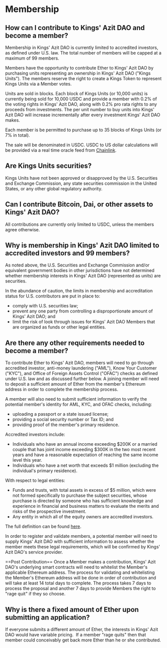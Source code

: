 # Membership

## How can I contribute to Kings' Azit DAO and become a member?

Membership in Kings' Azit DAO is currently limited to accredited investors, as defined under U.S. law. The total number of members will be capped at a maximum of 99 members.

Members have the opportunity to contribute Ether to Kings' Azit DAO by purchasing units representing an ownership in Kings' Azit DAO ("Kings Units"). The members reserve the right to create a Kings Token to represent Kings Units via a Member votes.

Units are sold in blocks. Each block of Kings Units (or 10,000 units) is currently being sold for 10,000 USDC and provide a member with 0.2% of the voting rights in Kings' Azit DAO, along with 0.2% pro rata rights to any proceeds from investments. The per unit number to buy units into Kings' Azit DAO will increase incrementally after every investment Kings' Azit DAO makes.

Each member is be permitted to purchase up to 35 blocks of Kings Units (or 7% in total).

The sale will be denominated in USDC. USDC to US dollar calculations will be provided via a real time oracle feed from [Chainlink](https://chain.link/).

## Are Kings Units securities?

Kings Units have not been approved or disapproved by the U.S. Securities and Exchange Commission, any state securities commission in the United States, or any other global regulatory authority.

## Can I contribute Bitcoin, Dai, or other assets to Kings' Azit DAO?

All contributions are currently only limited to USDC, unless the members agree otherwise.

## Why is membership in Kings' Azit DAO limited to accredited investors and 99 members?

As noted above, the U.S. Securities and Exchange Commission and/or equivalent government bodies in other jurisdictions have not determined whether membership interests in Kings' Azit DAO (represented as units) are securities.

In the abundance of caution, the limits in membership and accreditation status for U.S. contributors are put in place to:

- comply with U.S. securities law;
- prevent any one party from controlling a disproportionate amount of Kings' Azit DAO; and
- limit the risk of look through issues for Kings' Azit DAO Members that are organized as funds or other legal entities.

## Are there any other requirements needed to become a member?

To contribute Ether to Kings' Azit DAO, members will need to go through accredited investor, anti-money laundering ("AML"), Know Your Customer ("KYC"), and Office of Foreign Assets Control ("OFAC") checks as defined under U.S. law and as discussed further below. A joining member will need to deposit a sufficient amount of Ether from the member's Ethereum address in order to complete the membership process.

A member will also need to submit sufficient information to verify the potential member's identity for AML, KYC, and OFAC checks, including:

- uploading a passport or a state issued license;
- providing a social security number or Tax ID; and
- providing proof of the member's primary residence.

Accredited investors include:

- Individuals who have an annual income exceeding $200K or a married couple that has joint income exceeding $300K in the two most recent years and have a reasonable expectation of reaching the same income level this year.
- Individuals who have a net worth that exceeds \$1 million (excluding the individual's primary residence).

With respect to legal entities:

- Funds and trusts, with total assets in excess of \$5 million, which were not formed specifically to purchase the subject securities, whose purchase is directed by someone who has sufficient knowledge and experience in financial and business matters to evaluate the merits and risks of the prospective investment.
- Any entity in which all of the equity owners are accredited investors.

The full definition can be found [here](https://www.sec.gov/fast-answers/answers-accredhtm.html).

In order to register and validate members, a potential member will need to supply Kings' Azit DAO with sufficient information to assess whether the member meets these legal requirements, which will be confirmed by Kings' Azit DAO's service provider.

==Post Contribution==
Once a Member makes a contribution, Kings' Azit DAO's underlying smart contracts will need to whitelist the Member's applicable Ethereum address. The process for validating and whitelisting the Member's Ethereum address will be done in order of contribution and will take at least 14 total days to complete. The process takes 7 days to process the proposal and another 7 days to provide Members the right to "rage quit" if they so choose.

## Why is there a fixed amount of Ether upon submitting an application?

If everyone submits a different amount of Ether, the interests in Kings' Azit DAO would have variable pricing.  If a member "rage quits" then that member could conceivably get back more Ether than he or she contributed.
